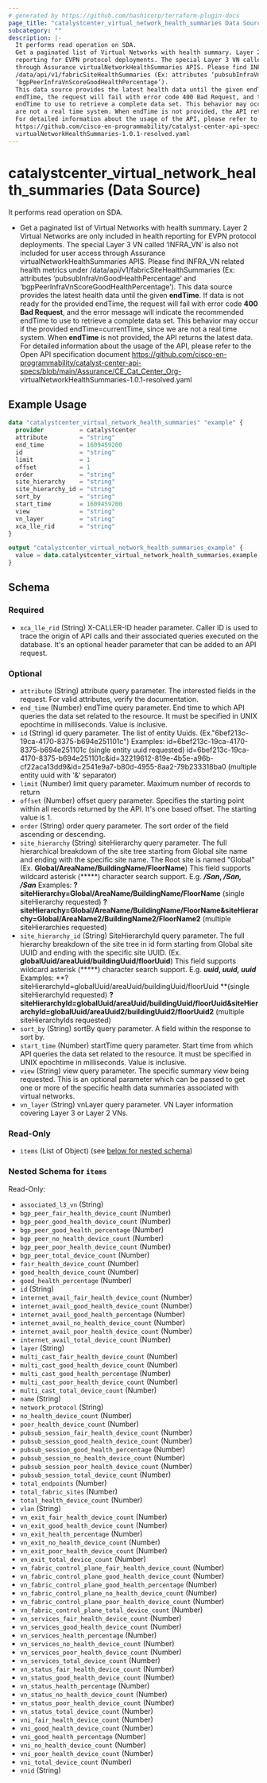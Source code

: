 ```yaml
---
# generated by https://github.com/hashicorp/terraform-plugin-docs
page_title: "catalystcenter_virtual_network_health_summaries Data Source - terraform-provider-catalystcenter"
subcategory: ""
description: |-
  It performs read operation on SDA.
  Get a paginated list of Virtual Networks with health summary. Layer 2 Virtual Networks are only included in health
  reporting for EVPN protocol deployments. The special Layer 3 VN called ‘INFRAVN’ is also not included for user access
  through Assurance virtualNetworkHealthSummaries APIS. Please find INFRAVN related health metrics under
  /data/api/v1/fabricSiteHealthSummaries (Ex: attributes ‘pubsubInfraVnGoodHealthPercentage’ and
  ‘bgpPeerInfraVnScoreGoodHealthPercentage’).
  This data source provides the latest health data until the given endTime. If data is not ready for the provided
  endTime, the request will fail with error code 400 Bad Request, and the error message will indicate the recommended
  endTime to use to retrieve a complete data set. This behavior may occur if the provided endTime=currentTime, since we
  are not a real time system. When endTime is not provided, the API returns the latest data.
  For detailed information about the usage of the API, please refer to the Open API specification document
  https://github.com/cisco-en-programmability/catalyst-center-api-specs/blob/main/Assurance/CECatCenter_Org-
  virtualNetworkHealthSummaries-1.0.1-resolved.yaml
---
```


# catalystcenter_virtual_network_health_summaries (Data Source)

It performs read operation on SDA.

- Get a paginated list of Virtual Networks with health summary. Layer 2 Virtual Networks are only included in health
reporting for EVPN protocol deployments. The special Layer 3 VN called ‘INFRA_VN’ is also not included for user access
through Assurance virtualNetworkHealthSummaries APIS. Please find INFRA_VN related health metrics under
/data/api/v1/fabricSiteHealthSummaries (Ex: attributes ‘pubsubInfraVnGoodHealthPercentage’ and
‘bgpPeerInfraVnScoreGoodHealthPercentage’).
This data source provides the latest health data until the given **endTime**. If data is not ready for the provided
endTime, the request will fail with error code **400 Bad Request**, and the error message will indicate the recommended
endTime to use to retrieve a complete data set. This behavior may occur if the provided endTime=currentTime, since we
are not a real time system. When **endTime** is not provided, the API returns the latest data.
For detailed information about the usage of the API, please refer to the Open API specification document
https://github.com/cisco-en-programmability/catalyst-center-api-specs/blob/main/Assurance/CE_Cat_Center_Org-
virtualNetworkHealthSummaries-1.0.1-resolved.yaml

## Example Usage

```terraform
data "catalystcenter_virtual_network_health_summaries" "example" {
  provider          = catalystcenter
  attribute         = "string"
  end_time          = 1609459200
  id                = "string"
  limit             = 1
  offset            = 1
  order             = "string"
  site_hierarchy    = "string"
  site_hierarchy_id = "string"
  sort_by           = "string"
  start_time        = 1609459200
  view              = "string"
  vn_layer          = "string"
  xca_lle_rid       = "string"
}

output "catalystcenter_virtual_network_health_summaries_example" {
  value = data.catalystcenter_virtual_network_health_summaries.example.items
}
```

<!-- schema generated by tfplugindocs -->
## Schema

### Required

- `xca_lle_rid` (String) X-CALLER-ID header parameter. Caller ID is used to trace the origin of API calls and their associated queries executed on the database. It's an optional header parameter that can be added to an API request.

### Optional

- `attribute` (String) attribute query parameter. The interested fields in the request. For valid attributes, verify the documentation.
- `end_time` (Number) endTime query parameter. End time to which API queries the data set related to the resource. It must be specified in UNIX epochtime in milliseconds. Value is inclusive.
- `id` (String) id query parameter. The list of entity Uuids. (Ex."6bef213c-19ca-4170-8375-b694e251101c") Examples: id=6bef213c-19ca-4170-8375-b694e251101c (single entity uuid requested) id=6bef213c-19ca-4170-8375-b694e251101c&id=32219612-819e-4b5e-a96b-cf22aca13dd9&id=2541e9a7-b80d-4955-8aa2-79b233318ba0 (multiple entity uuid with '&' separator)
- `limit` (Number) limit query parameter. Maximum number of records to return
- `offset` (Number) offset query parameter. Specifies the starting point within all records returned by the API. It's one based offset. The starting value is 1.
- `order` (String) order query parameter. The sort order of the field ascending or descending.
- `site_hierarchy` (String) siteHierarchy query parameter. The full hierarchical breakdown of the site tree starting from Global site name and ending with the specific site name. The Root site is named "Global" (Ex. **Global/AreaName/BuildingName/FloorName**)          This field supports wildcard asterisk (*****) character search support. E.g. ***/San*, */San, /San***          Examples:          **?siteHierarchy=Global/AreaName/BuildingName/FloorName** (single siteHierarchy requested)          **?siteHierarchy=Global/AreaName/BuildingName/FloorName&siteHierarchy=Global/AreaName2/BuildingName2/FloorName2** (multiple siteHierarchies requested)
- `site_hierarchy_id` (String) SiteHierarchyId query parameter. The full hierarchy breakdown of the site tree in id form starting from Global site UUID and ending with the specific site UUID. (Ex. **globalUuid/areaUuid/buildingUuid/floorUuid**)          This field supports wildcard asterisk (*****) character search support. E.g. ***uuid*, *uuid, uuid***          Examples:          **?siteHierarchyId=globalUuid/areaUuid/buildingUuid/floorUuid **(single siteHierarchyId requested)          **?siteHierarchyId=globalUuid/areaUuid/buildingUuid/floorUuid&siteHierarchyId=globalUuid/areaUuid2/buildingUuid2/floorUuid2** (multiple siteHierarchyIds requested)
- `sort_by` (String) sortBy query parameter. A field within the response to sort by.
- `start_time` (Number) startTime query parameter. Start time from which API queries the data set related to the resource. It must be specified in UNIX epochtime in milliseconds. Value is inclusive.
- `view` (String) view query parameter. The specific summary view being requested. This is an optional parameter which can be passed to get one or more of the specific health data summaries associated with virtual networks.
- `vn_layer` (String) vnLayer query parameter. VN Layer information covering Layer 3 or Layer 2 VNs.

### Read-Only

- `items` (List of Object) (see [below for nested schema](#nestedatt--items))

<a id="nestedatt--items"></a>
### Nested Schema for `items`

Read-Only:

- `associated_l3_vn` (String)
- `bgp_peer_fair_health_device_count` (Number)
- `bgp_peer_good_health_device_count` (Number)
- `bgp_peer_good_health_percentage` (Number)
- `bgp_peer_no_health_device_count` (Number)
- `bgp_peer_poor_health_device_count` (Number)
- `bgp_peer_total_device_count` (Number)
- `fair_health_device_count` (Number)
- `good_health_device_count` (Number)
- `good_health_percentage` (Number)
- `id` (String)
- `internet_avail_fair_health_device_count` (Number)
- `internet_avail_good_health_device_count` (Number)
- `internet_avail_good_health_percentage` (Number)
- `internet_avail_no_health_device_count` (Number)
- `internet_avail_poor_health_device_count` (Number)
- `internet_avail_total_device_count` (Number)
- `layer` (String)
- `multi_cast_fair_health_device_count` (Number)
- `multi_cast_good_health_device_count` (Number)
- `multi_cast_good_health_percentage` (Number)
- `multi_cast_poor_health_device_count` (Number)
- `multi_cast_total_device_count` (Number)
- `name` (String)
- `network_protocol` (String)
- `no_health_device_count` (Number)
- `poor_health_device_count` (Number)
- `pubsub_session_fair_health_device_count` (Number)
- `pubsub_session_good_health_device_count` (Number)
- `pubsub_session_good_health_percentage` (Number)
- `pubsub_session_no_health_device_count` (Number)
- `pubsub_session_poor_health_device_count` (Number)
- `pubsub_session_total_device_count` (Number)
- `total_endpoints` (Number)
- `total_fabric_sites` (Number)
- `total_health_device_count` (Number)
- `vlan` (String)
- `vn_exit_fair_health_device_count` (Number)
- `vn_exit_good_health_device_count` (Number)
- `vn_exit_health_percentage` (Number)
- `vn_exit_no_health_device_count` (Number)
- `vn_exit_poor_health_device_count` (Number)
- `vn_exit_total_device_count` (Number)
- `vn_fabric_control_plane_fair_health_device_count` (Number)
- `vn_fabric_control_plane_good_health_device_count` (Number)
- `vn_fabric_control_plane_good_health_percentage` (Number)
- `vn_fabric_control_plane_no_health_device_count` (Number)
- `vn_fabric_control_plane_poor_health_device_count` (Number)
- `vn_fabric_control_plane_total_device_count` (Number)
- `vn_services_fair_health_device_count` (Number)
- `vn_services_good_health_device_count` (Number)
- `vn_services_health_percentage` (Number)
- `vn_services_no_health_device_count` (Number)
- `vn_services_poor_health_device_count` (Number)
- `vn_services_total_device_count` (Number)
- `vn_status_fair_health_device_count` (Number)
- `vn_status_good_health_device_count` (Number)
- `vn_status_health_percentage` (Number)
- `vn_status_no_health_device_count` (Number)
- `vn_status_poor_health_device_count` (Number)
- `vn_status_total_device_count` (Number)
- `vni_fair_health_device_count` (Number)
- `vni_good_health_device_count` (Number)
- `vni_good_health_percentage` (Number)
- `vni_no_health_device_count` (Number)
- `vni_poor_health_device_count` (Number)
- `vni_total_device_count` (Number)
- `vnid` (String)
